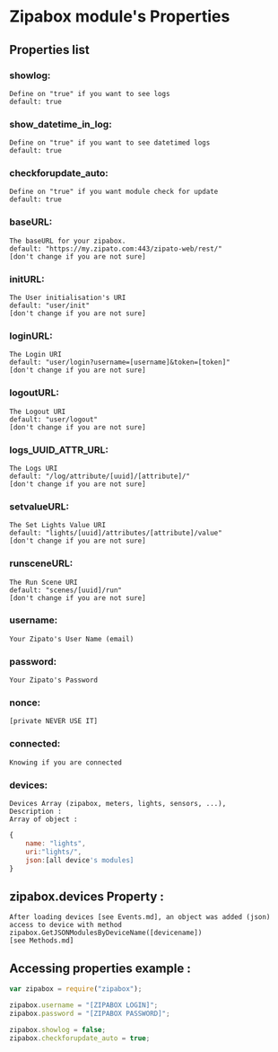 # Zipabox module's Properties

## Properties list
### showlog:
```
Define on "true" if you want to see logs
default: true
```
### show_datetime_in_log:
```
Define on "true" if you want to see datetimed logs
default: true
```
### checkforupdate_auto:
```
Define on "true" if you want module check for update
default: true
```
### baseURL:
```
The baseURL for your zipabox.
default: "https://my.zipato.com:443/zipato-web/rest/"
[don't change if you are not sure]
```
### initURL:
```
The User initialisation's URI
default: "user/init"
[don't change if you are not sure]
```
### loginURL:
```
The Login URI
default: "user/login?username=[username]&token=[token]"
[don't change if you are not sure]
```
### logoutURL:
```
The Logout URI
default: "user/logout"
[don't change if you are not sure]
```	
### logs_UUID_ATTR_URL:
```
The Logs URI
default: "/log/attribute/[uuid]/[attribute]/"
[don't change if you are not sure]
```
### setvalueURL:
```
The Set Lights Value URI
default: "lights/[uuid]/attributes/[attribute]/value"
[don't change if you are not sure]
```
### runsceneURL:
```
The Run Scene URI
default: "scenes/[uuid]/run"
[don't change if you are not sure]
```
### username:
```
Your Zipato's User Name (email)
```
### password:
```
Your Zipato's Password
```
### nonce:
```
[private NEVER USE IT]
```
### connected:
```
Knowing if you are connected
```
### devices:
```
Devices Array (zipabox, meters, lights, sensors, ...), 
Description : 
Array of object :
``` 
```js
{
	name: "lights", 
	uri:"lights/", 
	json:[all device's modules]
}
```
	
## zipabox.devices Property :
```
After loading devices [see Events.md], an object was added (json) access to device with method
zipabox.GetJSONModulesByDeviceName([devicename]) 
[see Methods.md]
```
	
## Accessing properties example :
```js
var zipabox = require("zipabox");

zipabox.username = "[ZIPABOX LOGIN]";
zipabox.password = "[ZIPABOX PASSWORD]";

zipabox.showlog = false;
zipabox.checkforupdate_auto = true;
```
	